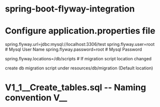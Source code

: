 # spring-boot-flyway-integration

# Configure application.properties file
spring.flyway.url=jdbc:mysql://localhost:3306/test
spring.flyway.user=root # Mysql User Name
spring.flyway.password=root # Mysql Password

spring.flyway.locations=/db/scripts # If migration script location changed

create db migration script under resources/db/migration (Default location)
# V1_1__Create_tables.sql -- Naming convention V<Version>__<Script Name>.sql
